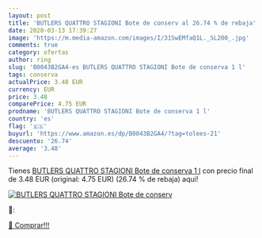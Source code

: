 ```yaml
---
layout: post
title: 'BUTLERS QUATTRO STAGIONI Bote de conserv al 26.74 % de rebaja'
date: 2020-03-13 17:39:27
image: 'https://m.media-amazon.com/images/I/31SwEMfaQ1L._SL200_.jpg'
comments: true
category: ofertas
author: ring
slug: 'B0043B2GA4-es BUTLERS QUATTRO STAGIONI Bote de conserva 1 l'
tags: conserva
actualPrice: 3.48 EUR
currency: EUR
price: 3.48
comparePrice: 4.75 EUR
prodname: 'BUTLERS QUATTRO STAGIONI Bote de conserva 1 l'
country: 'es'
flag: '🇪🇸'
buyurl: 'https://www.amazon.es/dp/B0043B2GA4/?tag=tolees-21'
descuento: '26.74'
average: '3.48'
---
```


Tienes [BUTLERS QUATTRO STAGIONI Bote de conserva 1 l](https://www.amazon.es/dp/B0043B2GA4/?tag=tolees-21) con precio final de  3.48 EUR (original: 4.75 EUR) (26.74 %  de rebaja) aqui!

[![BUTLERS QUATTRO STAGIONI Bote de conserv](https://m.media-amazon.com/images/I/31SwEMfaQ1L._SL200_.jpg)](https://www.amazon.es/dp/B0043B2GA4/?tag=tolees-21)

🔎:


[🛒 Comprar!!!](https://www.amazon.es/dp/B0043B2GA4/?tag=tolees-21)
